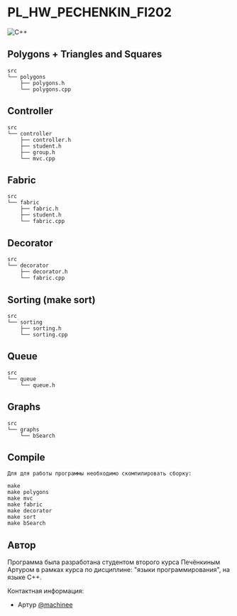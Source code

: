 # PL_HW_PECHENKIN_FI202

![C++](https://img.shields.io/badge/c++-%2300599C.svg?style=for-the-badge&logo=c%2B%2B&logoColor=white)

## Polygons + Triangles and Squares

    src
    └── polygons
        ├── polygons.h
        └── polygons.cpp

## Controller

    src
    └── controller
        ├── controller.h
        ├── student.h
        ├── group.h
        └── mvc.cpp

## Fabric

    src
    └── fabric
        ├── fabric.h
        ├── student.h
        └── fabric.cpp

## Decorator

    src
    └── decorator
        ├── decorator.h
        └── fabric.cpp

## Sorting (make sort)

    src
    └── sorting
        ├── sorting.h
        └── sorting.cpp

## Queue

    src
    └── queue
        └── queue.h

## Graphs

    src
    └── graphs
        └── bSearch

## Compile

    Для для работы программы необходимо скомпилировать сборку:

    make
    make polygons
    make mvc
    make fabric
    make decorator
    make sort
    make bSearch

## Автор

Программа была разработана студентом второго курса Печёнкиным Артуром в рамках курса по дисциплине: "языки программирования", на языке C++.

Контактная информация:

- Артур [@machinee](https://github.com/freeeakn)
